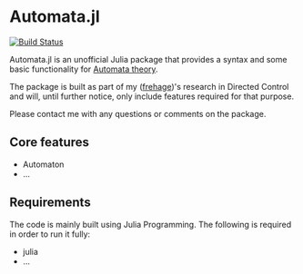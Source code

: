 # Automata.jl #
[![Build Status](https://travis-ci.org/frehage/Automata.jl.svg?branch=master)](https://travis-ci.org/frehage/Automata.jl)

Automata.jl is an unofficial Julia package that provides a syntax and some basic functionality for [Automata theory](https://en.wikipedia.org/wiki/Automata_theory). 

The package is built as part of my ([frehage](https://github.com/frehage))'s research in Directed Control and will, until further notice, only include features required for that purpose.

Please contact me with any questions or comments on the package. 

## Core features ##

* Automaton
* ...

## Requirements ##

The code is mainly built using Julia Programming. The following is required in order to run it fully:
* julia
* ...

